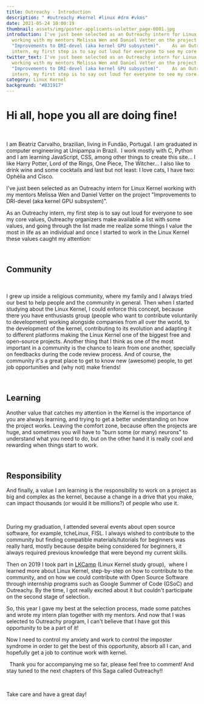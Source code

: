 ```yaml
---
title: Outreachy - Introduction
description: " #outreachy #kernel #linux #drm #vkms"
date: 2021-05-24 10:00:19
thumbnail: assets/img/poster-applicants-usletter_page-0001.jpg
introduction: I've just been selected as an Outreachy intern for Linux Kernel
  working with my mentors Melissa Wen and Daniel Vetter on the project
  "Improvements to DRI-devel (aka kernel GPU subsystem)".    As an Outreachy
  intern, my first step is to say out loud for everyone to see my core values!
twitter_text: I've just been selected as an Outreachy intern for Linux Kernel
  working with my mentors Melissa Wen and Daniel Vetter on the project
  "Improvements to DRI-devel (aka kernel GPU subsystem)".    As an Outreachy
  intern, my first step is to say out loud for everyone to see my core values,
category: Linux Kernel
background: "#B31917"
---
```

# Hi all, hope you all are doing fine!

 

I am Beatriz Carvalho, brazilian, living in Fundão, Portugal. I am graduated in computer engineering at Unipampa in Brazil.  I work mostly with C, Python and I am learning JavaScript, CSS, among other things to create this site... I like Harry Potter, Lord of the Rings, One Piece, The Witcher... I also like to drink wine and some cocktails and last but not least: I love cats, I have two: Ophélia and Cisco.    

I've just been selected as an Outreachy intern for Linux Kernel working with my mentors Melissa Wen and Daniel Vetter on the project "Improvements to DRI-devel (aka kernel GPU subsystem)".  

As an Outreachy intern, my first step is to say out loud for everyone to see my core values, Outreachy organizers make available a list with some values, and going through the list made me realize some things I value the most in life as an individual and once I started to work in the Linux Kernel these values caught my attention:  

  

## Community  

  

I grew up inside a religious community, where my family and I always tried our best to help people and the community in general. Then when I started studying about the Linux Kernel, I could enforce this concept, because there you have enthusiasts group (people who want to contribute voluntarily to development) working alongside companies from all over the world, to the development of the kernel, contributing to its evolution and adapting it to different platforms making the Linux Kernel one of the biggest free and open-source projects. Another thing that I think as one of the most important in a community is the chance to learn from one another, specially on feedbacks during the code review process. And of course, the community it's a great place to get to know new (awesome) people, to get job opportunities and (why not) make friends! 

  

## Learning  

Another value that catches my attention in the Kernel is the importance of you are always learning, and trying to get a better understanding on how the project works. Leaving the comfort zone, because often the projects are huge, and sometimes you will have to "burn some (or many) neurons" to understand what you need to do, but on the other hand it is really cool and rewarding when things start to work. 

  

## Responsibility  

And finally, a value I am learning is the responsibility to work on a project as big and complex as the kernel, because a change in a drive that you make, can impact thousands (or would it be millions?) of people who use it. 

 

During my graduation, I attended several events about open source software, for example, tcheLinux, FISL. I always wished to contribute to the community but finding compatible materials/tutorials for beginners was really hard, mostly because despite being considered for beginners, it always required previous knowledge that were beyond my current skills.  

Then on 2019 I took part in [LKCamp](https://lkcamp.gitlab.io/) (Linux Kernel study group),  where I learned more about Linux Kernel, step-by-step on how to contribute to the community, and on how we could contribute with Open Source Software through internship programs such as Google Summer of Code (GSoC) and Outreachy. By the time, I got really excited about it but couldn't participate on the second stage of selection.  

So, this year I gave my best at the selection process, made some patches and wrote my intern plan together with my mentors. And now that I was selected to Outreachy program, I can't believe that I have got this opportunity to be a part of it! 

Now I need to control my anxiety and work to control the imposter syndrome in order to get the best of this opportunity, absorb all I can, and hopefully get a job to continue work with kernel. 

  Thank you for accompanying me so far, please feel free to comment! And stay tuned to the next chapters of this Saga called Outreachy!! 

  

Take care and have a great day!